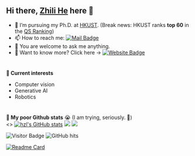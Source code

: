 ## Hi there, [Zhili He](https://github.com/hzlbbfrog) here 👋

- 🔭 I’m pursuing my Ph.D. at [HKUST](https://hkust.edu.hk/). (Break news: HKUST ranks **top 60** in the [QS Ranking](https://www.topuniversities.com/university-rankings))
- 📫 How to reach me: [![Mail Badge](https://img.shields.io/badge/zl.he@connect.ust.hk-c14438?style=flat&logo=Gmail&logoColor=white)](mailto:zl.he@connect.ust.hk "Connect via Email")
- 💬 You are welcome to ask me anything.
- 🔬 Want to know more? Click here → [![Website Badge](https://img.shields.io/badge/-My_website-5a5a5a?style=flat&logo=vercel&logoColor=white)](https://zl-he.com)

#
**🌱 Current interests**
- Computer vision
- Generative AI
- Robotics

# 
**📜 My poor Github stats** 😭 (I am trying, seriously. 💪)  
<>
[![hzl's GitHub stats](https://github-readme-stats.vercel.app/api?username=hzlbbfrog&show_icons=true)](https://github.com/anuraghazra/github-readme-stats)
<img src="https://github-readme-streak-stats.herokuapp.com/?user=hzlbbfrog" />
<img src="https://github-readme-stats.vercel.app/api/top-langs/?username=hzlbbfrog" />


![Visitor Badge](https://visitor-badge.laobi.icu/badge?page_id=hzlbbfrog)
<img alt="GitHub hits" src="https://img.shields.io/github/last-commit/hzlbbfrog/hzlbbfrog?label=profile%20updated&style=flat&color=cfa81c">


<!--
**hzlbbfrog/hzlbbfrog** is a ✨ _special_ ✨ repository because its `README.md` (this file) appears on your GitHub profile.

Here are some ideas to get you started:


- 🌱 I’m currently learning ...
- 👯 I’m looking to collaborate on ...
- 🤔 I’m looking for help with ...
- 😄 Pronouns: ...
- ⚡ Fun fact: ...
-->

[![Readme Card](https://github-readme-stats.vercel.app/api/pin/?username=hzlbbfrog&repo=CenWholeNet)](https://github.com/hzlbbfrog/CenWholeNet)


